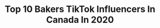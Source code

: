 ---
title: Top 10 Bakers TikTok Influencers In Canada In 2020
description: >-
  Find top bakers TikTok influencers in Canada in 2020. Most popular hashtags: #baker #food #happyathome #boredathome.
platform: TikTok
profiles:
  - username: "letterpressbakery"
    fullname: >-
      Kylie Mangles
    location: "Canada"
    followers: 105541
    engagement: 2296
    commentsToLikes: 0.005082
    id: ckactzn5ogk3g0i78e5aj34k9
    verified: false
    hashtags: "#valentinesday, #couch, #disney, #eleven"
  - username: "thelovelybaker43"
    fullname: >-
      thelovelybaker43
    location: "Canada"
    followers: 19773
    engagement: 1166
    commentsToLikes: 0.010577
    id: ck83zpstg1xq60j78l4mbityw
    verified: false
    hashtags: "#dinosaurs, #unikitty, #lego, #babyyoda"
  - username: "sweetafternoon"
    fullname: >-
      Karen Nguyen
    location: "Canada"
    followers: 21395
    engagement: 910
    commentsToLikes: 0.012182
    id: ck8uflh9l26ux0j788bak4nn2
    verified: false
    hashtags: "#cakevideo, #cupcake, #smallbusiness, #timelapse"
  - username: "foodologist"
    fullname: >-
      Foodologist
    location: "Canada"
    followers: 51156
    engagement: 2357
    commentsToLikes: 0.032225
    id: ck8uflvm629xl0j78h0z1jtcc
    verified: false
    hashtags: "#pastrychef, #poutineday, #cupcakes, #foodart"
  - username: "katesearly"
    fullname: >-
      Kate Earley
    location: "Canada"
    followers: 26079
    engagement: 482
    commentsToLikes: 0.037853
    id: ck8qixg6naxz40j786qbyy7mo
    verified: false
    hashtags: "#ditl, #gotthisforyou, #mcmaster, #carelton"
  - username: "boscobbq"
    fullname: >-
      boscobbq
    location: "Canada"
    followers: 28363
    engagement: 487
    commentsToLikes: 0.023349
    id: ckafu2vo48i8u0i78a1exeete
    verified: false
    hashtags: "#chickenshit, #sharp, #japaneseknives, #foodforyou"
  - username: "klutchphotography"
    fullname: >-
      Klutch Photography
    location: "Canada"
    followers: 12605
    engagement: 969
    commentsToLikes: 0.031059
    id: ck9glni62p5b70j78l72dsjzl
    verified: false
    hashtags: "#fitnessfreak, #tiktok, #gangster, #vancouver"
  - username: "cakes.bynav_abbotsford"
    fullname: >-
      Cakesbynav 
    location: "Canada"
    followers: 3338
    engagement: 351
    commentsToLikes: 0.064546
    id: ck9pn1rzbcerj0j78hldb2smc
    verified: false
    hashtags: "#viral, #lovebaking, #baker, #karanaujla"
  - username: "lapetitebette"
    fullname: >-
      La petite bette
    location: "Canada"
    followers: 51453
    engagement: 727
    commentsToLikes: 0.009569
    id: ck97xntlfw2jy0j78r9bbl2bg
    verified: false
    hashtags: "#cuisine, #artisanbread, #dontmessup, #dogchallenge"
  - username: "limelifemama27"
    fullname: >-
      Leslie Baker
    location: "Canada"
    followers: 2461
    engagement: 619
    commentsToLikes: 0.073697
    id: ckamj295pmill0i78t7j5ir15
    verified: false
    hashtags: "#midrisejeans, #superpower, #cottagecheese, #hiking"
---